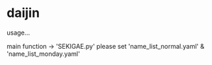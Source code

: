 # daijin

usage...

main function -> 'SEKIGAE.py'
  please set 'name_list_normal.yaml' & 'name_list_monday.yaml'
